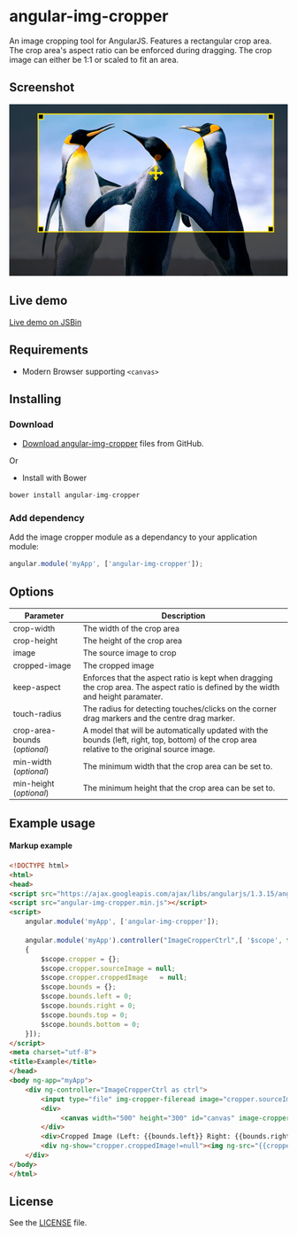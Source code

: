 # angular-img-cropper

An image cropping tool for AngularJS. Features a rectangular crop area. The crop area's aspect ratio can be enforced during dragging. The crop image can either be 1:1 or scaled to fit an area.

## Screenshot

![Screenshot](https://raw.githubusercontent.com/AllanBishop/ImageCropper/master/screenshots/screenshot.jpg "Screenshot")

## Live demo

[Live demo on JSBin](http://output.jsbin.com/fukeqe/8/)

## Requirements

 - Modern Browser supporting ```<canvas>```

## Installing

### Download

- [Download angular-img-cropper](https://github.com/AllanBishop/angular-img-cropper/archive/master.zip) files from GitHub.

Or

- Install with Bower

```javascript
bower install angular-img-cropper
```


### Add dependency

Add the image cropper module as a dependancy to your application module:
```javascript
angular.module('myApp', ['angular-img-cropper']);
```

## Options


| Parameter | Description |
| ------ | ----------- |
| crop-width  | The width of the crop area|
| crop-height | The height of the crop area|
| image | The source image to crop|
| cropped-image | The cropped image|
| keep-aspect   | Enforces that the aspect ratio is kept when dragging the crop area. The aspect ratio is defined by the width and height paramater. |
| touch-radius  | The radius for detecting touches/clicks on the corner drag markers and the centre drag marker. |
| crop-area-bounds (*optional*) | A model that will be automatically updated with the bounds (left, right, top, bottom) of the crop area relative to the original source image.
| min-width (*optional*) | The minimum width that the crop area can be set to.
| min-height (*optional*) | The minimum height that the crop area can be set to.

## Example usage

#### Markup example

```html
<!DOCTYPE html>
<html>
<head>
<script src="https://ajax.googleapis.com/ajax/libs/angularjs/1.3.15/angular.js"></script>
<script src="angular-img-cropper.min.js"></script>
<script>
    angular.module('myApp', ['angular-img-cropper']);
    
    angular.module('myApp').controller("ImageCropperCtrl",[ '$scope', function($scope) 
    {
        $scope.cropper = {};
        $scope.cropper.sourceImage = null;
        $scope.cropper.croppedImage   = null;
        $scope.bounds = {};
        $scope.bounds.left = 0;
        $scope.bounds.right = 0;
        $scope.bounds.top = 0;
        $scope.bounds.bottom = 0;
    }]);
</script>
<meta charset="utf-8">
<title>Example</title>
</head>
<body ng-app="myApp">
    <div ng-controller="ImageCropperCtrl as ctrl">
        <input type="file" img-cropper-fileread image="cropper.sourceImage" />
        <div>
             <canvas width="500" height="300" id="canvas" image-cropper image="cropper.sourceImage" cropped-image="cropper.croppedImage" crop-width="400" crop-height="200" keep-aspect="true" touch-radius="30" crop-area-bounds="bounds"></canvas>
        </div>
        <div>Cropped Image (Left: {{bounds.left}} Right: {{bounds.right}} Top: {{bounds.top}} Bottom: {{bounds.bottom}})</div>
        <div ng-show="cropper.croppedImage!=null"><img ng-src="{{cropper.croppedImage}}" /></div>
    </div>
</body>
</html>
```


## License

See the [LICENSE](https://github.com/AllanBishop/ImageCropper/blob/master/LICENSE.md) file.

